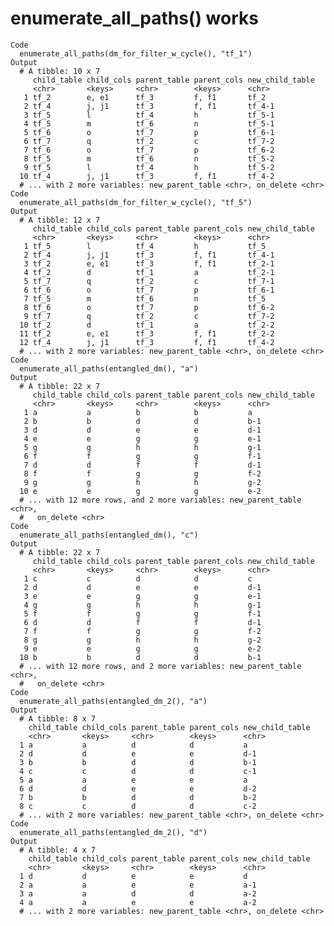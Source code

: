 # enumerate_all_paths() works

    Code
      enumerate_all_paths(dm_for_filter_w_cycle(), "tf_1")
    Output
      # A tibble: 10 x 7
         child_table child_cols parent_table parent_cols new_child_table
         <chr>       <keys>     <chr>        <keys>      <chr>          
       1 tf_2        e, e1      tf_3         f, f1       tf_2           
       2 tf_4        j, j1      tf_3         f, f1       tf_4-1         
       3 tf_5        l          tf_4         h           tf_5-1         
       4 tf_5        m          tf_6         n           tf_5-1         
       5 tf_6        o          tf_7         p           tf_6-1         
       6 tf_7        q          tf_2         c           tf_7-2         
       7 tf_6        o          tf_7         p           tf_6-2         
       8 tf_5        m          tf_6         n           tf_5-2         
       9 tf_5        l          tf_4         h           tf_5-2         
      10 tf_4        j, j1      tf_3         f, f1       tf_4-2         
      # ... with 2 more variables: new_parent_table <chr>, on_delete <chr>
    Code
      enumerate_all_paths(dm_for_filter_w_cycle(), "tf_5")
    Output
      # A tibble: 12 x 7
         child_table child_cols parent_table parent_cols new_child_table
         <chr>       <keys>     <chr>        <keys>      <chr>          
       1 tf_5        l          tf_4         h           tf_5           
       2 tf_4        j, j1      tf_3         f, f1       tf_4-1         
       3 tf_2        e, e1      tf_3         f, f1       tf_2-1         
       4 tf_2        d          tf_1         a           tf_2-1         
       5 tf_7        q          tf_2         c           tf_7-1         
       6 tf_6        o          tf_7         p           tf_6-1         
       7 tf_5        m          tf_6         n           tf_5           
       8 tf_6        o          tf_7         p           tf_6-2         
       9 tf_7        q          tf_2         c           tf_7-2         
      10 tf_2        d          tf_1         a           tf_2-2         
      11 tf_2        e, e1      tf_3         f, f1       tf_2-2         
      12 tf_4        j, j1      tf_3         f, f1       tf_4-2         
      # ... with 2 more variables: new_parent_table <chr>, on_delete <chr>
    Code
      enumerate_all_paths(entangled_dm(), "a")
    Output
      # A tibble: 22 x 7
         child_table child_cols parent_table parent_cols new_child_table
         <chr>       <keys>     <chr>        <keys>      <chr>          
       1 a           a          b            b           a              
       2 b           b          d            d           b-1            
       3 d           d          e            e           d-1            
       4 e           e          g            g           e-1            
       5 g           g          h            h           g-1            
       6 f           f          g            g           f-1            
       7 d           d          f            f           d-1            
       8 f           f          g            g           f-2            
       9 g           g          h            h           g-2            
      10 e           e          g            g           e-2            
      # ... with 12 more rows, and 2 more variables: new_parent_table <chr>,
      #   on_delete <chr>
    Code
      enumerate_all_paths(entangled_dm(), "c")
    Output
      # A tibble: 22 x 7
         child_table child_cols parent_table parent_cols new_child_table
         <chr>       <keys>     <chr>        <keys>      <chr>          
       1 c           c          d            d           c              
       2 d           d          e            e           d-1            
       3 e           e          g            g           e-1            
       4 g           g          h            h           g-1            
       5 f           f          g            g           f-1            
       6 d           d          f            f           d-1            
       7 f           f          g            g           f-2            
       8 g           g          h            h           g-2            
       9 e           e          g            g           e-2            
      10 b           b          d            d           b-1            
      # ... with 12 more rows, and 2 more variables: new_parent_table <chr>,
      #   on_delete <chr>
    Code
      enumerate_all_paths(entangled_dm_2(), "a")
    Output
      # A tibble: 8 x 7
        child_table child_cols parent_table parent_cols new_child_table
        <chr>       <keys>     <chr>        <keys>      <chr>          
      1 a           a          d            d           a              
      2 d           d          e            e           d-1            
      3 b           b          d            d           b-1            
      4 c           c          d            d           c-1            
      5 a           a          e            e           a              
      6 d           d          e            e           d-2            
      7 b           b          d            d           b-2            
      8 c           c          d            d           c-2            
      # ... with 2 more variables: new_parent_table <chr>, on_delete <chr>
    Code
      enumerate_all_paths(entangled_dm_2(), "d")
    Output
      # A tibble: 4 x 7
        child_table child_cols parent_table parent_cols new_child_table
        <chr>       <keys>     <chr>        <keys>      <chr>          
      1 d           d          e            e           d              
      2 a           a          e            e           a-1            
      3 a           a          d            d           a-2            
      4 a           a          e            e           a-2            
      # ... with 2 more variables: new_parent_table <chr>, on_delete <chr>

